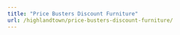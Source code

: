 ```yaml
---
title: "Price Busters Discount Furniture"
url: /highlandtown/price-busters-discount-furniture/
---
```

